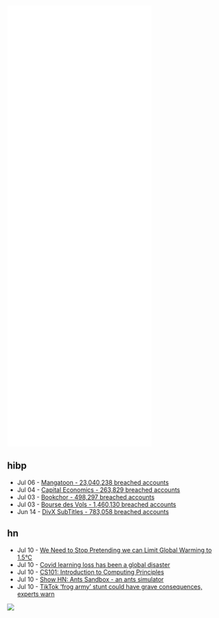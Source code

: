 ![Metrics](https://raw.githubusercontent.com/phixion/phixion/master/metrics.svg)

## hibp

<!--
for https://github.com/phixion/phixion/blob/main/.github/workflows/feeds.yml
-->
<!--START_SECTION:haveibeenpwnd-->
- Jul 06 - [Mangatoon - 23,040,238 breached accounts](https://haveibeenpwned.com/PwnedWebsites#Mangatoon)
- Jul 04 - [Capital Economics - 263,829 breached accounts](https://haveibeenpwned.com/PwnedWebsites#CapialEconomics)
- Jul 03 - [Bookchor - 498,297 breached accounts](https://haveibeenpwned.com/PwnedWebsites#Bookchor)
- Jul 03 - [Bourse des Vols - 1,460,130 breached accounts](https://haveibeenpwned.com/PwnedWebsites#BourseDesVols)
- Jun 14 - [DivX SubTitles - 783,058 breached accounts](https://haveibeenpwned.com/PwnedWebsites#DivXSubTitles)
<!--END_SECTION:haveibeenpwnd-->

## hn

<!--
for https://github.com/phixion/phixion/blob/main/.github/workflows/feeds.yml
-->
<!--START_SECTION:hn-->
- Jul 10 - [We Need to Stop Pretending we can Limit Global Warming to 1.5°C](https://bylinetimes.com/2022/07/06/we-need-to-stop-pretending-we-can-limit-global-warming-to-1-5c/)
- Jul 10 - [Covid learning loss has been a global disaster](https://www.economist.com/international/2022/07/07/covid-learning-loss-has-been-a-global-disaster)
- Jul 10 - [CS101: Introduction to Computing Principles](https://web.stanford.edu/class/cs101/)
- Jul 10 - [Show HN: Ants Sandbox - an ants simulator](https://www.ants-sandbox.io/)
- Jul 10 - [TikTok ‘frog army’ stunt could have grave consequences, experts warn](https://www.theguardian.com/technology/2022/jul/10/tiktok-frog-army-stunt)
<!--END_SECTION:hn-->

<!--
for https://yhype.me
-->
![](https://hit.yhype.me/github/profile?user_id=13013670)
